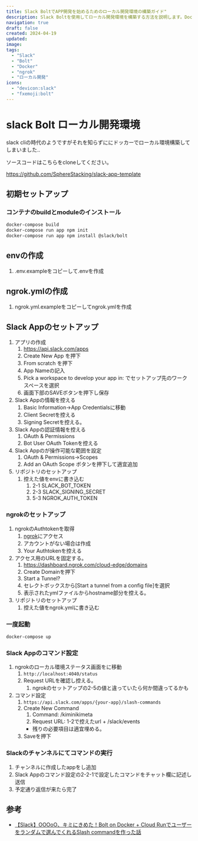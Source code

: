 ```yaml
---
title: Slack BoltでAPP開発を始めるためのローカル開発環境の構築ガイド"
description: Slack Boltを使用してローカル開発環境を構築する方法を説明します。Dockerを利用したセットアップ手順や、ngrokを用いた外部アクセスの設定をステップバイステップで進めていきます
navigation: true
draft: false
created: 2024-04-19
updated:
image:
tags:
  - "Slack"
  - "Bolt"
  - "Docker"
  - "ngrok"
  - "ローカル開発"
icons:
  - "devicon:slack"
  - "fxemoji:bolt"
---
```


# slack Bolt ローカル開発環境

slack cliの時代のようですがそれを知らずににドッカーでローカル環境構築してしまいました..

ソースコードはこちらをcloneしてください。

https://github.com/SphereStacking/slack-app-template

## 初期セットアップ

### コンテナのbuildとmoduleのインストール

``` sh
docker-compose build
docker-compose run app npm init
docker-compose run app npm install @slack/bolt
```

## envの作成

1. .env.exampleをコピーして.envを作成

## ngrok.ymlの作成

1. ngrok.yml.exampleをコピーしてngrok.ymlを作成

## Slack Appのセットアップ

1. アプリの作成
   1. https://api.slack.com/apps
   2. Create New App を押下
   3. From scratch を押下
   4. App Nameの記入
   5. Pick a workspace to develop your app in: でセットアップ先のワークスペースを選択
   6. 画面下部のSAVEボタンを押下し保存
2. Slack Appの情報を控える
   1. Basic Information->App Credentialsに移動 
   2. Client Secretを控える
   3. Signing Secretを控える。
3. Slack Appの認証情報を控える
   1. OAuth & Permissions
   2. Bot User OAuth Tokenを控える
4. Slack Appのが操作可能な範囲を設定
   1. OAuth & Permissions->Scopes
   2. Add an OAuth Scope ボタンを押下して適宜追加
5. リポジトリのセットアップ
   1. 控えた値をenvに書き込む
      1. 2-1 SLACK_BOT_TOKEN
      2. 2-3 SLACK_SIGNING_SECRET
      3. 5-3 NGROK_AUTH_TOKEN

### ngrokのセットアップ

1. ngrokのAuthtokenを取得
   1. [ngrok](https://dashboard.ngrok.com/get-started/your-authtoken)にアクセス
   2. アカウントがない場合は作成
   3. Your Authtokenを控える
2. アクセス用のURLを固定する。
   1. https://dashboard.ngrok.com/cloud-edge/domains
   2. Create Domainを押下
   3. Start a Tunnel?
   4. セレクトボックスから[Start a tunnel from a config file]を選択
   5. 表示されたymlファイルからhostname部分を控える。
3. リポジトリのセットアップ
   1. 控えた値をngrok.ymlに書き込む

### 一度起動

``` sh
docker-compose up
```

### Slack Appのコマンド設定

1. ngrokのローカル環境ステータス画面をに移動
   1. `http://localhost:4040/status`
   2. Request URLを確認し控える。
      1. ngrokのセットアップの2-5の値と違っていたら何か間違ってるかも
2. コマンド設定
   1. `https://api.slack.com/apps/{your-app}/slash-commands`
   2. Create New Command
      1. Command: /kiminikimeta
      2. Request URL: 1-2で控えたurl + /slack/events
      - 残りの必要項目は適宜埋める。
   3. Saveを押下

### Slackのチャンネルにてコマンドの実行

1. チャンネルに作成したappをし追加
2. Slack Appのコマンド設定の2-2-1で設定したコマンドをチャット欄に記述し送信
3. 予定通り返信が来たら完了

## 参考

- [【Slack】OOOoO、キミにきめた！Bolt on Docker + Cloud Runでユーザーをランダムで選んでくれるSlash commandを作った話](https://qiita.com/at-946/items/e70cac96c03f911454ab)
